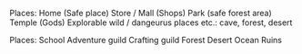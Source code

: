 Places:
  Home (Safe place)
  Store / Mall (Shops)
  Park (safe forest area)
  Temple (Gods)
  Explorable wild / dangeurus places etc.: cave, forest, desert
  
Places:
  School
  Adventure guild
  Crafting guild
  Forest
  Desert
  Ocean
  Ruins